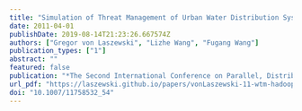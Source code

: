 ```yaml
---
title: "Simulation of Threat Management of Urban Water Distribution Systems with Grid Workflow"
date: 2011-04-01
publishDate: 2019-08-14T21:23:26.667574Z
authors: ["Gregor von Laszewski", "Lizhe Wang", "Fugang Wang"]
publication_types: ["1"]
abstract: ""
featured: false
publication: "*The Second International Conference on Parallel, Distributed, Grid and Cloud Computing for Engineering*"
url_pdf: "https://laszewski.github.io/papers/vonLaszewski-11-wtm-hadoop.pdf"
doi: "10.1007/11758532_54"
---
```



